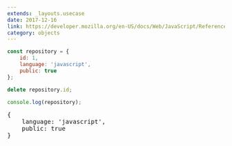 ```yaml
---
extends: _layouts.usecase
date: 2017-12-16
link: https://developer.mozilla.org/en-US/docs/Web/JavaScript/Reference/Operators/delete
category: objects
---
```



```javascript
const repository = {
    id: 1,
    language: 'javascript',
    public: true
};

delete repository.id;

console.log(repository);
```

<pre class="output">
{
    language: 'javascript',
    public: true
}
</pre>
